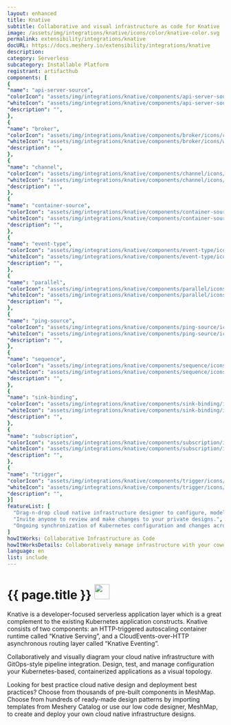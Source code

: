 ```yaml
---
layout: enhanced
title: Knative
subtitle: Collaborative and visual infrastructure as code for Knative
image: /assets/img/integrations/knative/icons/color/knative-color.svg
permalink: extensibility/integrations/knative
docURL: https://docs.meshery.io/extensibility/integrations/knative
description: 
category: Serverless
subcategory: Installable Platform
registrant: artifacthub
components: [
{
"name": "api-server-source",
"colorIcon": "assets/img/integrations/knative/components/api-server-source/icons/color/api-server-source-color.svg",
"whiteIcon": "assets/img/integrations/knative/components/api-server-source/icons/white/api-server-source-white.svg",
"description": "",
},
{
"name": "broker",
"colorIcon": "assets/img/integrations/knative/components/broker/icons/color/broker-color.svg",
"whiteIcon": "assets/img/integrations/knative/components/broker/icons/white/broker-white.svg",
"description": "",
},
{
"name": "channel",
"colorIcon": "assets/img/integrations/knative/components/channel/icons/color/channel-color.svg",
"whiteIcon": "assets/img/integrations/knative/components/channel/icons/white/channel-white.svg",
"description": "",
},
{
"name": "container-source",
"colorIcon": "assets/img/integrations/knative/components/container-source/icons/color/container-source-color.svg",
"whiteIcon": "assets/img/integrations/knative/components/container-source/icons/white/container-source-white.svg",
"description": "",
},
{
"name": "event-type",
"colorIcon": "assets/img/integrations/knative/components/event-type/icons/color/event-type-color.svg",
"whiteIcon": "assets/img/integrations/knative/components/event-type/icons/white/event-type-white.svg",
"description": "",
},
{
"name": "parallel",
"colorIcon": "assets/img/integrations/knative/components/parallel/icons/color/parallel-color.svg",
"whiteIcon": "assets/img/integrations/knative/components/parallel/icons/white/parallel-white.svg",
"description": "",
},
{
"name": "ping-source",
"colorIcon": "assets/img/integrations/knative/components/ping-source/icons/color/ping-source-color.svg",
"whiteIcon": "assets/img/integrations/knative/components/ping-source/icons/white/ping-source-white.svg",
"description": "",
},
{
"name": "sequence",
"colorIcon": "assets/img/integrations/knative/components/sequence/icons/color/sequence-color.svg",
"whiteIcon": "assets/img/integrations/knative/components/sequence/icons/white/sequence-white.svg",
"description": "",
},
{
"name": "sink-binding",
"colorIcon": "assets/img/integrations/knative/components/sink-binding/icons/color/sink-binding-color.svg",
"whiteIcon": "assets/img/integrations/knative/components/sink-binding/icons/white/sink-binding-white.svg",
"description": "",
},
{
"name": "subscription",
"colorIcon": "assets/img/integrations/knative/components/subscription/icons/color/subscription-color.svg",
"whiteIcon": "assets/img/integrations/knative/components/subscription/icons/white/subscription-white.svg",
"description": "",
},
{
"name": "trigger",
"colorIcon": "assets/img/integrations/knative/components/trigger/icons/color/trigger-color.svg",
"whiteIcon": "assets/img/integrations/knative/components/trigger/icons/white/trigger-white.svg",
"description": "",
}]
featureList: [
  "Drag-n-drop cloud native infrastructure designer to configure, model, and deploy your workloads.",
  "Invite anyone to review and make changes to your private designs.",
  "Ongoing synchronization of Kubernetes configuration and changes across any number of clusters."
]
howItWorks: Collaborative Infrastructure as Code
howItWorksDetails: Collaboratively manage infrastructure with your coworkers synchronously sharing the same designs.
language: en
list: include
---
```

<h1>{{ page.title }} <img src="{{ page.image }}" style="width: 35px; height: 35px;" /></h1>

<p>
Knative is a developer-focused serverless application layer which is a great complement to the existing Kubernetes application constructs. Knative consists of two components: an HTTP-triggered autoscaling container runtime called “Knative Serving”, and a CloudEvents-over-HTTP asynchronous routing layer called “Knative Eventing”.
</p>
<p>
    Collaboratively and visually diagram your cloud native infrastructure with GitOps-style pipeline integration. Design, test, and manage configuration your Kubernetes-based, containerized applications as a visual topology.
</p>
<p>
    Looking for best practice cloud native design and deployment best practices? Choose from thousands of pre-built components in MeshMap. Choose from hundreds of ready-made design patterns by importing templates from Meshery Catalog or use our low code designer, MeshMap, to create and deploy your own cloud native infrastructure designs.
</p>
